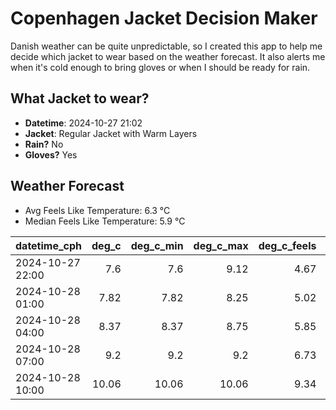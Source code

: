 
# Copenhagen Jacket Decision Maker

Danish weather can be quite unpredictable, so I created this app to help me decide which jacket to wear based on the weather forecast. 
It also alerts me when it's cold enough to bring gloves or when I should be ready for rain.

## What Jacket to wear?

- **Datetime**: 2024-10-27 21:02
- **Jacket**: Regular Jacket with Warm Layers
- **Rain?** No
- **Gloves?** Yes

## Weather Forecast
- Avg Feels Like Temperature: 6.3 °C
- Median Feels Like Temperature: 5.9 °C

| datetime_cph     |   deg_c |   deg_c_min |   deg_c_max |   deg_c_feels | weather   | wind   | rain   |
|:-----------------|--------:|------------:|------------:|--------------:|:----------|:-------|:-------|
| 2024-10-27 22:00 |    7.6  |        7.6  |        9.12 |          4.67 | Clouds    | Low    | None   |
| 2024-10-28 01:00 |    7.82 |        7.82 |        8.25 |          5.02 | Clouds    | Low    | None   |
| 2024-10-28 04:00 |    8.37 |        8.37 |        8.75 |          5.85 | Clouds    | Low    | None   |
| 2024-10-28 07:00 |    9.2  |        9.2  |        9.2  |          6.73 | Clouds    | Low    | None   |
| 2024-10-28 10:00 |   10.06 |       10.06 |       10.06 |          9.34 | Clouds    | Low    | None   |
        